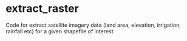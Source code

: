 # extract_raster
Code for extract satellite imagery data (land area, elevation, irrigation, rainfall etc) for a given shapefile of interest
